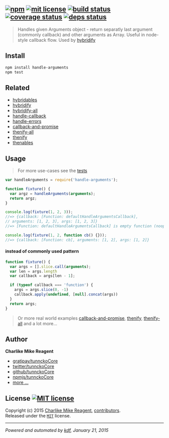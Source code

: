 ## [![npm][npmjs-img]][npmjs-url] [![mit license][license-img]][license-url] [![build status][travis-img]][travis-url] [![coverage status][coveralls-img]][coveralls-url] [![deps status][daviddm-img]][daviddm-url]

> Handles given Arguments object - return separatly last argument (commonly callback) and other arguments as Array. Useful in node-style callback flow. Used by [hybridify][hybridify]

## Install
```bash
npm install handle-arguments
npm test
```


## Related
- [hybridables][hybridables]
- [hybridify][hybridify]
- [hybridify-all][hybridify-all]
- [handle-callback][handle-callback]
- [handle-errors][handle-errors]
- [callback-and-promise][callback-and-promise]
- [thenify-all][thenify-all]
- [thenify][thenify]
- [thenables][thenables]


## Usage
> For more use-cases see the [tests](./test.js)

```js
var handleArguments = require('handle-arguments');

function fixture() {
  var argz = handleArguments(arguments);
  return argz;
}

console.log(fixture(1, 2, 3));
//=> {callback: [Function: defaultHandleArgumentsCallback],
// arguments: [1, 2, 3], args: [1, 2, 3]}
//=> [Function: defaultHandleArgumentsCallback] is empty function (noop)

console.log(fixture(1, 2, function cb() {}));
//=> {callback: [Function: cb], arguments: [1, 2], args: [1, 2]}
```

#### instead of commonly used pattern
```js
function fixture() {
  var args = [].slice.call(arguments);
  var len = args.length
  var callback = args[len - 1];

  if (typeof callback === 'function') {
    args = args.slice(0, -1)
    callback.apply(undefined, [null].concat(args))
  }
  return args;
}
```
> Or more real world examples [callback-and-promise][callback-and-promise], [thenify][thenify], [thenify-all][thenify-all] and a lot more...



## Author
**Charlike Mike Reagent**
+ [gratipay/tunnckoCore][author-gratipay]
+ [twitter/tunnckoCore][author-twitter]
+ [github/tunnckoCore][author-github]
+ [npmjs/tunnckoCore][author-npmjs]
+ [more ...][contrib-more]


## License [![MIT license][license-img]][license-url]
Copyright (c) 2015 [Charlike Mike Reagent][contrib-more], [contributors][contrib-graf].  
Released under the [`MIT`][license-url] license.


[npmjs-url]: http://npm.im/handle-arguments
[npmjs-img]: https://img.shields.io/npm/v/handle-arguments.svg?style=flat&label=handle-arguments

[coveralls-url]: https://coveralls.io/r/tunnckoCore/handle-arguments?branch=master
[coveralls-img]: https://img.shields.io/coveralls/tunnckoCore/handle-arguments.svg?style=flat

[license-url]: https://github.com/tunnckoCore/handle-arguments/blob/master/license.md
[license-img]: https://img.shields.io/badge/license-MIT-blue.svg?style=flat

[travis-url]: https://travis-ci.org/tunnckoCore/handle-arguments
[travis-img]: https://img.shields.io/travis/tunnckoCore/handle-arguments.svg?style=flat

[daviddm-url]: https://david-dm.org/tunnckoCore/handle-arguments
[daviddm-img]: https://img.shields.io/david/tunnckoCore/handle-arguments.svg?style=flat

[author-gratipay]: https://gratipay.com/tunnckoCore
[author-twitter]: https://twitter.com/tunnckoCore
[author-github]: https://github.com/tunnckoCore
[author-npmjs]: https://npmjs.org/~tunnckocore

[contrib-more]: http://j.mp/1stW47C
[contrib-graf]: https://github.com/tunnckoCore/handle-arguments/graphs/contributors

***

_Powered and automated by [kdf](https://github.com/tunnckoCore), January 21, 2015_


[callback-and-promise]: https://github.com/thenables/callback-and-promise
[thenify-all]: https://github.com/thenables/thenify-all
[thenify]: https://github.com/thenables/thenify
[thenables]: https://github.com/thenables
[hybridables]: https://github.com/hybridables
[hybridify]: https://github.com/tunnckoCore/hybridify
[hybridify-all]: https://github.com/tunnckoCore/hybridify-all
[handle-callback]: https://github.com/tunnckoCore/handle-callback
[handle-errors]: https://github.com/tunnckoCore/handle-errors